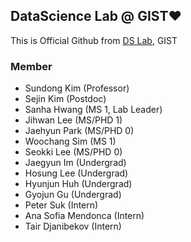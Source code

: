 ## DataScience Lab @ GIST❤️
This is Official Github from [DS Lab](https://sundong.kim/), GIST

### Member
- Sundong Kim (Professor)
- Sejin Kim (Postdoc)
- Sanha Hwang (MS 1, Lab Leader)
- Jihwan Lee (MS/PHD 1)
- Jaehyun Park (MS/PHD 0)
- Woochang Sim (MS 1)
- Seokki Lee (MS/PHD 0)
- Jaegyun Im (Undergrad)
- Hosung Lee (Undergrad)
- Hyunjun Huh (Undergrad)
- Gyojun Gu (Undergrad)
- Peter Suk (Intern)
- Ana Sofia Mendonca (Intern)
- Tair Djanibekov (Intern)
